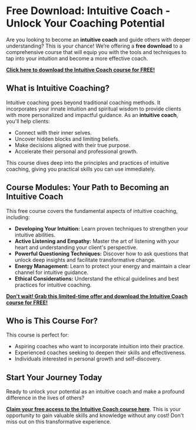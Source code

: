 # Free Download: Intuitive Coach - Unlock Your Coaching Potential

Are you looking to become an **intuitive coach** and guide others with deeper understanding? This is your chance! We’re offering a **free download** to a comprehensive course that will equip you with the tools and techniques to tap into your intuition and become a more effective coach.

[**Click here to download the Intuitive Coach course for FREE!**](https://udemywork.com/coach-intuitive)

## What is Intuitive Coaching?

Intuitive coaching goes beyond traditional coaching methods. It incorporates your innate intuition and spiritual wisdom to provide clients with more personalized and impactful guidance. As an **intuitive coach**, you'll help clients:

*   Connect with their inner selves.
*   Uncover hidden blocks and limiting beliefs.
*   Make decisions aligned with their true purpose.
*   Accelerate their personal and professional growth.

This course dives deep into the principles and practices of intuitive coaching, giving you practical skills you can use immediately.

## Course Modules: Your Path to Becoming an Intuitive Coach

This free course covers the fundamental aspects of intuitive coaching, including:

*   **Developing Your Intuition:** Learn proven techniques to strengthen your intuitive abilities.
*   **Active Listening and Empathy:** Master the art of listening with your heart and understanding your client's perspective.
*   **Powerful Questioning Techniques:** Discover how to ask questions that unlock deep insights and facilitate transformative change.
*   **Energy Management:** Learn to protect your energy and maintain a clear channel for intuitive guidance.
*   **Ethical Considerations:** Understand the ethical guidelines and best practices for intuitive coaching.

[**Don't wait! Grab this limited-time offer and download the Intuitive Coach course for FREE!**](https://udemywork.com/coach-intuitive)

## Who is This Course For?

This course is perfect for:

*   Aspiring coaches who want to incorporate intuition into their practice.
*   Experienced coaches seeking to deepen their skills and effectiveness.
*   Individuals interested in personal growth and self-discovery.

## Start Your Journey Today

Ready to unlock your potential as an intuitive coach and make a profound difference in the lives of others?

**[Claim your free access to the Intuitive Coach course here](https://udemywork.com/coach-intuitive)**. This is your opportunity to gain valuable skills and knowledge without any cost! Don't miss out on this transformative experience.
